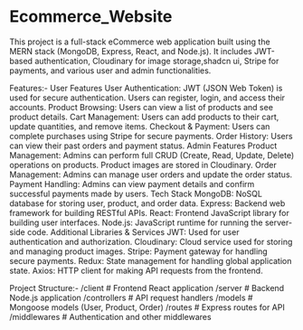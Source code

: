 # Ecommerce_Website

This project is a full-stack eCommerce web application built using the MERN stack (MongoDB, Express, React, and Node.js). It includes JWT-based authentication, Cloudinary for image storage,shadcn ui, Stripe for payments, and various user and admin functionalities.

Features:-
User Features
User Authentication: JWT (JSON Web Token) is used for secure authentication. Users can register, login, and access their accounts.
Product Browsing: Users can view a list of products and see product details.
Cart Management: Users can add products to their cart, update quantities, and remove items.
Checkout & Payment: Users can complete purchases using Stripe for secure payments.
Order History: Users can view their past orders and payment status.
Admin Features
Product Management: Admins can perform full CRUD (Create, Read, Update, Delete) operations on products. Product images are stored in Cloudinary.
Order Management: Admins can manage user orders and update the order status.
Payment Handling: Admins can view payment details and confirm successful payments made by users.
Tech Stack
MongoDB: NoSQL database for storing user, product, and order data.
Express: Backend web framework for building RESTful APIs.
React: Frontend JavaScript library for building user interfaces.
Node.js: JavaScript runtime for running the server-side code.
Additional Libraries & Services
JWT: Used for user authentication and authorization.
Cloudinary: Cloud service used for storing and managing product images.
Stripe: Payment gateway for handling secure payments.
Redux: State management for handling global application state.
Axios: HTTP client for making API requests from the frontend.

Project Structure:-
/client               # Frontend React application
/server               # Backend Node.js application
  /controllers        # API request handlers
  /models             # Mongoose models (User, Product, Order)
  /routes             # Express routes for API
  /middlewares        # Authentication and other middlewares

